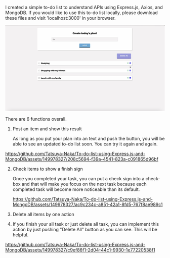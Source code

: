 I created a simple to-do list to understand APIs using Express.js, Axios, and MongoDB. If you would like to use this to-do list locally, please download these files and visit 'localhost:3000' in your browser.

![screenshot](./screenshot.png)

There are 6 functions overall.

1. Post an item and show this result
   
   As long as you put your plan into an text and push the button, you will be able to see an updated to-do list soon. You can try it again and again.
   
https://github.com/Tatsuya-Naka/To-do-list-using-Express.js-and-MongoDB/assets/149978327/208c5694-f39a-4541-823a-c091865d96bf

2. Check items to show a finish sign
   
   Once you completed your task, you can put a check sign into a check-box and that will make you focus on the next task because each completed task will become more noticeable than its default.
   
   https://github.com/Tatsuya-Naka/To-do-list-using-Express.js-and-MongoDB/assets/149978327/ac9c234c-a851-42a1-8fd5-767f8ae989c1

3. Delete all items by one action
4. 
   If you finish your all task or just delete all task, you can implement this action by just pushing "Delete All" button as you can see. This will be helpful.

   
https://github.com/Tatsuya-Naka/To-do-list-using-Express.js-and-MongoDB/assets/149978327/c9ef86f1-2d04-44c1-9930-1e77220538f1



